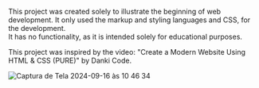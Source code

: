 This project was created solely to illustrate the beginning of web development. It only used the markup and styling languages and CSS, for the development.<br>
It has no functionality, as it is intended solely for educational purposes.

This project was inspired by the video: "Create a Modern Website Using HTML & CSS (PURE)" by Danki Code.

![Captura de Tela 2024-09-16 às 10 46 34](https://github.com/user-attachments/assets/e8b65826-5298-4801-a905-e70f17ce05ad)
